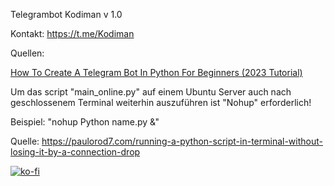 Telegrambot Kodiman v 1.0

Kontakt: https://t.me/Kodiman

Quellen:

<a href="[https://wwww.google.com](https://youtu.be/vZtm1wuA2yc?si=uWfFI8MN5RouzPPG)">How To Create A Telegram Bot In Python For Beginners (2023 Tutorial)</a>

Um das script "main_online.py" auf einem Ubuntu Server auch nach geschlossenem Terminal weiterhin auszuführen ist "Nohup" erforderlich!

Beispiel: "nohup Python name.py &"

Quelle: https://paulorod7.com/running-a-python-script-in-terminal-without-losing-it-by-a-connection-drop

[![ko-fi](https://ko-fi.com/img/githubbutton_sm.svg)](https://ko-fi.com/P5P4FRK7U)
